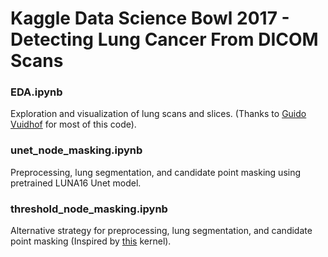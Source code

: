 # Kaggle Data Science Bowl 2017 - Detecting Lung Cancer From DICOM Scans

### EDA.ipynb
Exploration and visualization of lung scans and slices. (Thanks to <a href="https://www.kaggle.com/gzuidhof/data-science-bowl-2017/full-preprocessing-tutorial">Guido Vuidhof</a> for most of this code).

### unet_node_masking.ipynb
Preprocessing, lung segmentation, and candidate point masking using pretrained LUNA16 Unet model.

### threshold_node_masking.ipynb
Alternative strategy for preprocessing, lung segmentation, and candidate point masking (Inspired by <a href="https://www.kaggle.com/arnavkj95/data-science-bowl-2017/candidate-generation-and-luna16-preprocessing">this</a> kernel).


